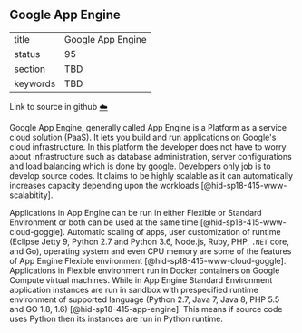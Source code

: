 ## Google App Engine


|          |                   |
| -------- | ----------------- |
| title    | Google App Engine |
| status   | 95                |
| section  | TBD               |
| keywords | TBD               |

Link to source in github [:cloud:](https://github.com/cloudmesh/technologies/blob/master/chapters/incomming/abstract-googleappengine.md)



Google App Engine, generally called App Engine is a Platform as a
service cloud solution (PaaS). It lets you build and run applications on
Google's cloud infrastructure. In this platform the developer does not
have to worry about infrastructure such as database administration,
server configurations and load balancing which is done by google.
Developers only job is to develop source codes. It claims to be highly
scalable as it can automatically increases capacity depending upon the
workloads [@hid-sp18-415-www-scalabitity].

Applications in App Engine can be run in either Flexible or Standard
Environment or both can be used at the same
time [@hid-sp18-415-www-cloud-goggle]. Automatic scaling of apps, user
customization of runtime (Eclipse Jetty 9, Python 2.7 and Python 3.6,
Node.js, Ruby, PHP, `.NET` core, and Go), operating system and even CPU
memory are some of the features of App Engine Flexible
environment [@hid-sp18-415-www-cloud-goggle]. Applications in Flexible
environment run in Docker containers on Google Compute virtual machines.
While in App Engine Standard Environment application instances are run
in sandbox with prespecified runtime environment of supported language
(Python 2.7, Java 7, Java 8, PHP 5.5 and GO 1.8,
1.6) [@hid-sp18-415-app-engine]. This means if source code uses Python
then its instances are run in Python runtime.
